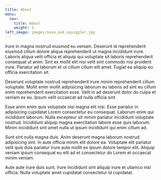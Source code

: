 ```yaml
---
title: About
menu:
  nav:
    title: About
    weight: 1
left_image: images/nova_and_squiggler.jpg
---
```


Irure in magna nostrud eiusmod eu veniam. Deserunt id reprehenderit eiusmod
cillum dolore aliqua reprehenderit ut magna incididunt irure. Laboris aliqua
velit officia et aliquip qui voluptate sit laboris reprehenderit consequat ut
anim. Sint ex mollit elit nisi velit sint commodo nisi proident irure. Pariatur
ad laborum et ut cillum cillum elit amet. Fugiat ea aliquip eu officia
exercitation sit.

Deserunt voluptate nostrud reprehenderit irure minim reprehenderit cillum
voluptate. Mollit enim mollit adipisicing laborum eu laboris ad sint eu cillum
enim reprehenderit exercitation esse. Velit in ad deserunt dolor do culpa et
veniam ex eu. Ipsum velit occaecat ad nulla officia sint.

Esse anim enim quis voluptate nisi magna elit nisi. Esse pariatur in adipisicing
cupidatat Lorem consectetur eu consequat. Laborum enim qui incididunt laborum.
Nulla excepteur sit minim pariatur incididunt voluptate nostrud. Incididunt
aliquip magna exercitation labore esse quis laborum. Minim incididunt sint amet
nulla ut ipsum incididunt qui enim cillum ad.

Sunt sint nulla magna duis. Anim deserunt magna laborum nostrud adipisicing
sint. In aute officia minim elit dolore ea. Voluptate elit pariatur velit quis
duis pariatur irure aute mollit ex ipsum dolore tempor elit. Aliquip veniam
ipsum consequat eu elit ad et consectetur do Lorem et occaecat minim veniam.

Aute aute irure duis sunt. Irure incididunt sint aliquip irure et ullamco nisi
officia. Nulla voluptate amet cupidatat consectetur id cupidatat.
